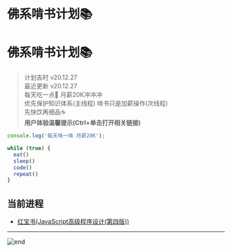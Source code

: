 
# 佛系啃书计划📚
# **佛系啃书计划📚**
>计划吉时 v20.12.27  
>最近更新 v20.12.27  
>每天吃一点🍌 月薪20K冲冲冲  
>优先保护知识体系(主线程) 啃书只是加薪操作(次线程)  
>先快饮再细品☕  
>**用户体验温馨提示(Ctrl+单击打开相关链接)**  

```js
console.log('每天啃一啃 月薪20K');

while (true) {
  eat()
  sleep()
  code()
  repeat()
}
```

## 当前进程
* [红宝书(JavaScript高级程序设计(第四版))](./books_center/red_ruby_book.md)

------
![end](https://gitee.com/techpang/img_emoji_libs/raw/master/img_bed/markdown_images/end.jpg '富婆加我吧不想努力了')